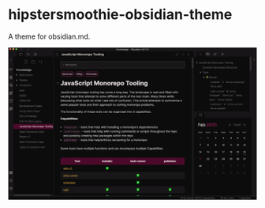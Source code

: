 # hipstersmoothie-obsidian-theme

A theme for obsidian.md.

![Preview of theme](./hipstersmoothie-obsidian-theme.png)
